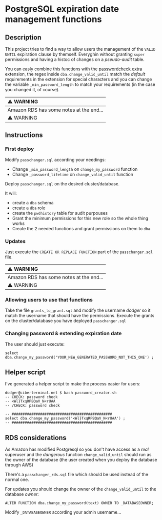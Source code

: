 # PostgreSQL expiration date management functions

## Description

This project tries to find a way to allow users the management of the `VALID UNTIL` expiration clause by themself.
Everyghin without granting `super` permissions and having a histoc of changes on a _pseudo-audit_ table.

You can easly combine this functions with the [passwordcheck extra](https://github.com/michaelpq/pg_plugins/tree/main/passwordcheck_extra) extension, the regex inside `dba.change_valid_until` match the _default_ requirements in the extension for special characters and you can change the variable `_min_password_length` to match your requirements (in the case you changed it, of course).


| :warning: WARNING          |
|:---------------------------|
| Amazon RDS has some notes at the end... |
| :warning: WARNING          |

## Instructions

### First deploy

Modify `passchanger.sql` according your needings:
  * Change `_min_password_length` on `change_my_password` function
  * Change `_password_lifetime` on `change_valid_until` function

Deploy `passchanger.sql` on the desired cluster/database.

It will:
  * create a `dba` schema
  * create a `dba` role
  * create the `pwdhistory` table for audit purpouses
  * Grant the minimum permissions for this new role so the whole thing works
  * Create the 2 needed functions and grant permissions on them to `dba`


### Updates

Just execute the `CREATE OR REPLACE FUNCTION` part of the `passchanger.sql` file.

| :warning: WARNING          |
|:---------------------------|
| Amazon RDS has some notes at the end... |
| :warning: WARNING          |



### Allowing users to use that functions
Take the file `grants_to_grant.sql` and modify the username _dodger_ so it match the username that should have the permissions.
Execute the grants on the cluster/database you have deployed `passchanger.sql`


### Changing password & extending expiration date

The user should just execute:
```
select dba.change_my_password('YOUR_NEW_GENERATED_PASSWORD_NOT_THIS_ONE') ;
```

## Helper script

I've generated a helper script to make the process easier for users:
```
dodger@ciberterminal.net $ bash password_creator.sh 
-- CHECK: password check
-- <Wl}TxqRPBQaV_N<rU#A 
-- /CHECK: password check

-- ##############################################
select dba.change_my_password('<Wl}TxqRPBQaV_N<rU#A') ;
-- ##############################################
```


## RDS considerations

As Amazon has modified Postgresql so you don't have access as a *real* superuser and the _dangerous_ function
`change_valid_until` should run as the owner of the database (the user created when you deploy the database through AWS)

There's a `passchanger_rds.sql` file which should be used instead of the normal one.

For updates you should change the owner of the `change_valid_until` to the database _owner_:
```
ALTER FUNCTION dba.change_my_password(text) OWNER TO _DATABASEOWNER;
```
Modify `_DATABASEOWNER` according your admin username...


